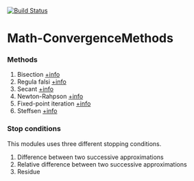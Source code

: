 [![Build Status](https://travis-ci.com/antoniogamiz/Math-ConvergenceMethods.svg?branch=master)](https://travis-ci.com/antoniogamiz/Math-ConvergenceMethods)

# Math-ConvergenceMethods

### Methods

1. Bisection [+info](https://en.wikipedia.org/wiki/Bisection_method)
2. Regula falsi [+info](https://en.wikipedia.org/wiki/False_position_method)
3. Secant [+info](https://en.wikipedia.org/wiki/Secant_method)
4. Newton-Rahpson [+info](https://en.wikipedia.org/wiki/Newton%27s_method)
5. Fixed-point iteration [+info](https://en.wikipedia.org/wiki/Fixed-point_iteration)
6. Steffsen [+info](https://en.wikipedia.org/wiki/Steffensen%27s_method)

### Stop conditions

This modules uses three different stopping conditions.

1. Difference between two successive approximations
2. Relative difference between two successive approximations
3. Residue
